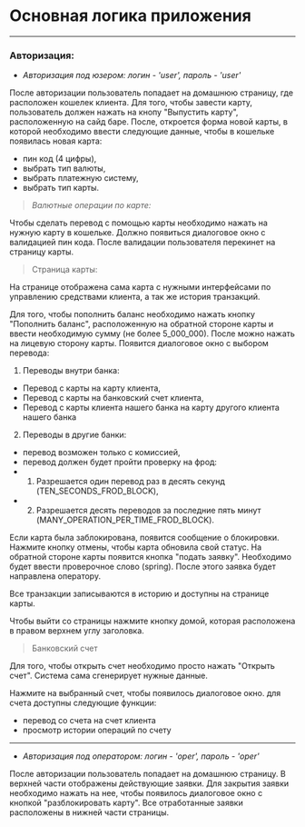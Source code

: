 # Основная логика приложения #

___

### **Авторизация:** ###

- *Авторизация под юзером: логин - 'user', пароль - 'user'*

<p>
После авторизации пользователь попадает на домашнюю страницу, где расположен кошелек клиента.
Для того, чтобы завести карту, пользователь должен нажать на кнопу "Выпустить карту", расположенную на сайд баре.
После, откроется форма новой карты, в которой необходимо ввести следующие данные, чтобы в кошельке появилась новая карта:
</p>

- пин код (4 цифры),
- выбрать тип валюты,
- выбрать платежную систему,
- выбрать тип карты.


>*Валютные операции по карте:*


<p>
 Чтобы сделать перевод с помощью карты необходимо нажать на нужную карту в кошельке. Должно появиться диалоговое окно с валидацией
пин кода. После валидации пользователя перекинет на страницу карты.
</p>

> Страница карты:
<p>
На странице отображена сама карта с нужными интерфейсами по управлению средствами клиента, а так же история
транзакций. 
</p>
<p>
Для того, чтобы пополнить баланс необходимо нажать кнопку "Пополнить баланс", расположенную на обратной стороне карты
  и ввести необходимую сумму (не более 5_000_000). После можно нажать на лицевую сторону карты. Появится диалоговое окно с выбором перевода:
</p>

1) Переводы внутри банка:

- Перевод с карты на карту клиента,
- Перевод с карты на банковский счет клиента,
- Перевод с карты клиента нашего банка на карту другого клиента нашего банка

2) Переводы в другие банки:

- перевод возможен только с комиссией,
- перевод должен будет пройти проверку на фрод: 
- 1) Разрешается один перевод раз в десять секунд (TEN_SECONDS_FROD_BLOCK),
- 2) Разрешается десять переводов за последние пять минут (MANY_OPERATION_PER_TIME_FROD_BLOCK).
  

<p>
Если карта была заблокирована, появится сообщение о блокировки. Нажмите кнопку отмены, чтобы карта обновила свой
статус. На обратной стороне карты появится кнопка "подать заявку". Необходимо будет ввести проверочное слово (spring).
После этого заявка будет направлена оператору.
</p>
<p>
Все транзакции записываются в историю и доступны на странице карты.
</p>
<p>
Чтобы выйти со страницы нажмите кнопку домой, которая расположена в правом верхнем углу заголовка.
</p>

> Банковский счет

<p>
Для того, чтобы открыть счет необходимо просто нажать "Открыть счет". Система сама сгенерирует нужные данные.
</p>

<p>
Нажмите на выбранный счет, чтобы появилось диалоговое окно. 
для счета доступны следующие функции:
</p>

- перевод со счета на счет клиента
- просмотр истории операций по счету

---

- *Авторизация под оператором: логин - 'oper', пароль - 'oper'*
  
  <p>
После авторизации пользователь попадает на домашнюю страницу. В верхней части отображены действующие заявки.
Для закрытия заявки необходимо нажать на нее, чтобы появилось диалоговое окно с кнопкой "разблокировать карту". 
Все отработанные заявки расположены в нижней части страницы.
</p>  

		
         
		
   
